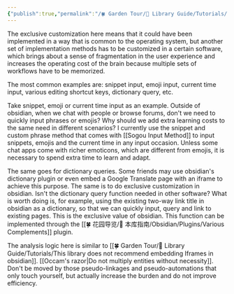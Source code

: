 ```yaml
---
{"publish":true,"permalink":"/🍀 Garden Tour/🧰 Library Guide/Tutorials/This library does not recommend exclusive customization in obsidian.md","title":"This library does not recommend exclusive customization in obsidian","created":"2022-09-07","modified":"2023-03-14","published":"2025-07-09T10:56:15.554+08:00","cssclasses":""}
---
```


The exclusive customization here means that it could have been implemented in a way that is common to the operating system, but another set of implementation methods has to be customized in a certain software, which brings about a sense of fragmentation in the user experience and increases the operating cost of the brain because multiple sets of workflows have to be memorized.

The most common examples are: snippet input, emoji input, current time input, various editing shortcut keys, dictionary query, etc.

Take snippet, emoji or current time input as an example. Outside of obsidian, when we chat with people or browse forums, don't we need to quickly input phrases or emojis? Why should we add extra learning costs to the same need in different scenarios? I currently use the snippet and custom phrase method that comes with [[Sogou Input Method]] to input snippets, emojis and the current time in any input occasion. Unless some chat apps come with richer emoticons, which are different from emojis, it is necessary to spend extra time to learn and adapt.

The same goes for dictionary queries. Some friends may use obsidian's dictionary plugin or even embed a Google Translate page with an iframe to achieve this purpose. The same is to do exclusive customization in obsidian. Isn't the dictionary query function needed in other software? What is worth doing is, for example, using the existing two-way link title in obsidian as a dictionary, so that we can quickly input, query and link to existing pages. This is the exclusive value of obsidian. This function can be implemented through the [[🍀 花园导览/🧰 本库指南/Obsidian/Plugins/Various Complements]] plugin.

The analysis logic here is similar to [[🍀 Garden Tour/🧰 Library Guide/Tutorials/This library does not recommend embedding Iframes in obsidian]]. [[Occam's razor\|Do not multiply entities without necessity]]. Don't be moved by those pseudo-linkages and pseudo-automations that only touch yourself, but actually increase the burden and do not improve efficiency. 